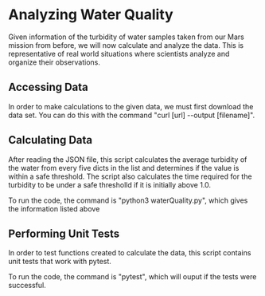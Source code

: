 # Analyzing Water Quality

Given information of the turbidity of water samples taken from our Mars mission from before, we will now calculate and analyze the data. This is representative of real world situations where scientists analyze and organize their observations.

## Accessing Data

In order to make calculations to the given data, we must first download the data set. You can do this with the command "curl [url] --output [filename]".

## Calculating Data

After reading the JSON file, this script calculates the average turbidity of the water from every five dicts in the list and determines if the value is within a safe threshold. The script also calculates the time required for the turbidity to be under a safe thresholld if it is initially above 1.0.

To run the code, the command is "python3 waterQuality.py", which gives the information listed above

## Performing Unit Tests

In order to test functions created to calculate the data, this script contains unit tests that work with pytest.

To run the code, the command is "pytest", which will ouput if the tests were successful.

